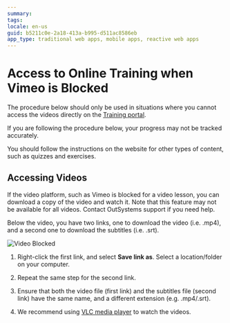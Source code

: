 ```yaml
---
summary:
tags:
locale: en-us
guid: b5211c0e-2a18-413a-b995-d511ac8586eb
app_type: traditional web apps, mobile apps, reactive web apps
---
```


# Access to Online Training when Vimeo is Blocked

The procedure below should only be used in situations where you cannot access the videos directly on the [Training portal](https://www.outsystems.com/training).

If you are following the procedure below, your progress may not be tracked accurately.

You should follow the instructions on the website for other types of content, such as quizzes and exercises.

## Accessing Videos

If the video platform, such as Vimeo is blocked for a video lesson, you can download a copy of the video and watch it. Note that this feature may not be available for all videos. Contact OutSystems support if you need help.

Below the video, you have two links, one to download the video (i.e. .mp4), and a second one to download the subtitles (i.e. .srt).

![Video Blocked](./images/online-training-offline-access-1.png)

1. Right-click the first link, and select **Save link as**. Select a location/folder on your computer.

1. Repeat the same step for the second link.

1. Ensure that both the video file (first link) and the subtitles file (second link) have the same name, and a different extension (e.g. .mp4/.srt).

1. We recommend using [VLC media player](https://www.videolan.org/) to watch the videos.
